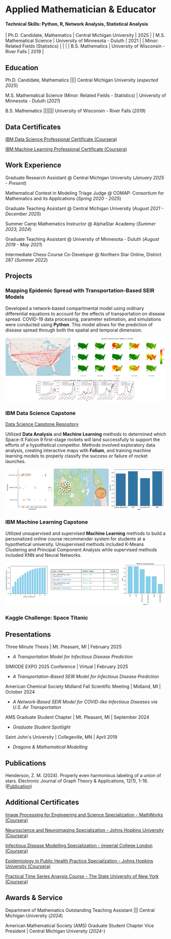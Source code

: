 # Applied Mathematician & Educator

#### Technical Skills: Python, R, Network Analysis, Statistical Analysis


| Ph.D. Candidate, Mathematics    | Central Michigan University         | 2025     |
| M.S. Mathematical Science       | University of Minnesota - Duluth    | 2021     |
| Minor: Related Fields (Statistics) |                                   |          |
| B.S. Mathematics                | University of Wisconsin - River Falls | 2019   |


## Education

Ph.D. Candidate, Mathematics |||| Central Michigan University (_expected 2025_) 

M.S. Mathematical Science (Minor: Related Fields - Statistics) | University of Minnesota - Duluth (_2021_)

B.S. Mathematics ||||||| University of Wisconsin - River Falls (_2019_)

## Data Certificates

[IBM Data Science Professional Certificate (Coursera)](https://www.coursera.org/account/accomplishments/specialization/29JW4NIZ6RT5)

[IBM Machine Learning Professional Certificate (Coursera)](https://www.coursera.org/account/accomplishments/specialization/KHIT6QIBV51K)

## Work Experience

Graduate Research Assistant @ Central Michigan University (_January 2025 - Present_)

Mathematical Contest in Modeling Triage Judge @ COMAP: Consortium for Mathematics and its Applications (_Spring 2020 - 2025_)

Graduate Teaching Assistant @ Central Michigan University (_August 2021 - December 2025_)

Summer Camp Mathematics Instructor @ AlphaStar Academy (_Summer 2023, 2024_)

Graduate Teaching Assistant @ University of Minnesota - Duluth (_August 2019 - May 2021_)

Intermediate Chess Course Co-Developer @ Northern Star Online, District 287 (_Summer 2022_)

## Projects

### Mapping Epidemic Spread with Transportation-Based SEIR Models
Developed a network-based compartmental model using ordinary differential equations to account for the effects of transportation on disease spread. 
COVID-19 data processing, parameter estimation, and simulations were conducted using **Python**. This model allows for the prediction of disease spread through
both the spatial and temporal dimension. 

![Covid Figures](/assets/img/covid_figures.png)

### IBM Data Science Capstone
[Data Science Capstone Repository](https://github.com/zmhenderson/IBM-Data-Science-Capstone)

Utilized **Data Analysis** and **Machine Learning** methods to determined which Space-X Falcon 9 first-stage rockets will land successfully to support the efforts of a hypothetical competitor. Methods involved exploratory data analysis, creating interactive maps with **Folium**, and training machine learning models to properly classify the success or failure of rocket launches. 

![Data Science Figures](/assets/img/data_science_figures.png)

### IBM Machine Learning Capstone

Utilized unsupervised and supervised **Machine Learning** methods to build a personalized online course recommender system for students at a hypothetical university. Unsupervised methods included K-Means Clustering and Principal Component Analysis while supervised methods included KNN and Neural Networks.  

![ML Figures](/assets/img/ml_figures.png)

### Kaggle Challenge: Space Titanic

## Presentations

Three Minute Thesis | Mt. Pleasant, MI | February 2025
- _A Transportation Model for Infectious Disease Prediction_

SIMIODE EXPO 2025 Conference | Virtual | February 2025
- _A Transportation-Based SEIR Model for Infectious Disease Prediction_

American Chemical Society Midland Fall Scientific Meeting | Midland, MI | October 2024
- _A Network-Based SEIR Model for COVID-like Infectious Diseases via U.S. Air Transportation_

AMS Graduate Student Chapter | Mt. Pleasant, MI | September 2024
- _Graduate Student Spotlight_

Saint John's University | Collegeville, MN | April 2019
- _Dragons & Mathematical Modelling_
  
## Publications

Henderson, Z. M. (2024). Properly even harmonious labeling of a union of stars. Electronic Journal of Graph Theory & Applications, 12(1), 1-16. ([Publication](https://www.ejgta.org/index.php/ejgta/article/view/1375))

## Additional Certificates

[Image Processing for Engineering and Science Specialization - MathWorks (Coursera)](https://www.coursera.org/account/accomplishments/specialization/VRYY92H3LQPV)

[Neuroscience and Neuroimaging Specialization - Johns Hopkins University (Coursera)](https://www.coursera.org/account/accomplishments/specialization/3NR8Y7PCSFUT)

[Infectious Disease Modelling Specialization - Imperial College London (Coursera)](https://www.coursera.org/account/accomplishments/specialization/TJSLQUS5JSRZ)

[Epidemiology in Public Health Practice Specialization - Johns Hopkins University (Coursera)](https://www.coursera.org/account/accomplishments/specialization/ANRQ3NJFCA8N)

[Practical Time Series Anaysis Course - The State University of New York (Coursera)](https://www.coursera.org/account/accomplishments/verify/XBUMLUP976WB)

## Awards & Service 

Department of Mathematics Outstanding Teaching Assistant ||| Central Michigan University (_2024_)

American Mathematical Society (AMS) Graduate Student Chapter Vice President | Central Michigan University (_2024-_)


								       		
